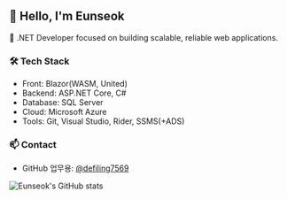 ## 👋 Hello, I'm Eunseok

🎯 .NET Developer focused on building scalable, reliable web applications.

### 🛠️ Tech Stack
- Front: Blazor(WASM, United)
- Backend: ASP.NET Core, C#
- Database: SQL Server
- Cloud: Microsoft Azure
- Tools: Git, Visual Studio, Rider, SSMS(+ADS)

### 📫 Contact
- GitHub 업무용: [@defiling7569](https://github.com/defiling7569)

<!-- GitHub Stats or Badges (optional) -->
![Eunseok's GitHub stats](https://github-readme-stats.vercel.app/api?username=myfavoritecolorisyou&show_icons=true&theme=default)
